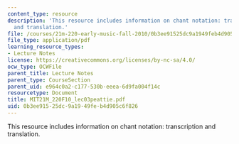 ```yaml
---
content_type: resource
description: 'This resource includes information on chant notation: transcription
  and translation.'
file: /courses/21m-220-early-music-fall-2010/0b3ee91525dc9a1949feb4d905c6f826_MIT21M_220F10_lec03peattie.pdf
file_type: application/pdf
learning_resource_types:
- Lecture Notes
license: https://creativecommons.org/licenses/by-nc-sa/4.0/
ocw_type: OCWFile
parent_title: Lecture Notes
parent_type: CourseSection
parent_uid: e964c0a2-c177-530b-eeea-6d9fa004f14c
resourcetype: Document
title: MIT21M_220F10_lec03peattie.pdf
uid: 0b3ee915-25dc-9a19-49fe-b4d905c6f826
---
```

This resource includes information on chant notation: transcription and translation.